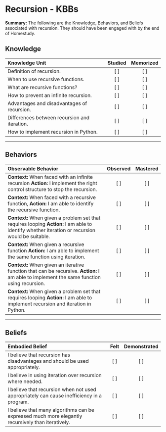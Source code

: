# Recursion - KBBs
**Summary:** The following are the Knowledge, Behaviors, and Beliefs associated with recursion. They should have been engaged with by the end of Homestudy.



## **Knowledge**


| Knowledge Unit   |      Studied      | Memorized |
|:-------------|:------------------:|:--------:|
| Definition of recursion. | [ ] | [ ]  |
| When to use recursive functions. | [ ] | [ ]  |
| What are recursive functions? | [ ] | [ ]  |
| How to prevent an infinite recursion.    | [ ] | [ ]  |
| Advantages and disadvantages of recursion.     | [ ] | [ ]  |
| Differences between recursion and iteration.     | [ ] | [ ]  |
| How to implement recursion in Python.     | [ ] | [ ]  |



----------


## **Behaviors**


| Observable Behavior   |      Observed      | Mastered |
|:-------------|:------------------:|:--------:|
| **Context:** When faced with an infinite recursion **Action:** I implement the right control structure to stop the recursion. | [ ] | [ ]  |
| **Context:** When faced with a recursive function, **Action:** I am able to identify the recursive function. |   [ ]   |   [ ]  |
| **Context:** When given a problem set that requires looping **Action:** I am able to identify whether iteration or recursion would be suitable. |   [ ]   |   [ ]  |
| **Context:** When given a recursive function **Action:** I am able to implement the same function using iteration. |   [ ]   |   [ ]  |
| **Context:** When given an iterative function that can be recursive. **Action:** I am able to implement the same function using recursion. |   [ ]   |   [ ]  |
| **Context:** When given a problem set that requires looping **Action:** I am able to implement recursion and iteration in Python. |   [ ]   |   [ ]  |


----------


## **Beliefs**


| Embodied Belief   |      Felt      | Demonstrated |
|:-------------|:------------------:|:--------:|
| I believe that recursion has disadvantages and should be used appropriately. | [ ] | [ ]  |
| I believe in using iteration over recursion where needed. | [ ] | [ ]  |
| I believe that recursion when not used appropriately can cause inefficiency in a program. | [ ] | [ ]  |
| I believe that many algorithms can be expressed much more elegantly recursively than iteratively. | [ ] | [ ]  |


